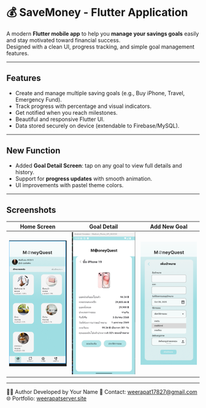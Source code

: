 # 💰 SaveMoney - Flutter Application

A modern **Flutter mobile app** to help you **manage your savings goals** easily and stay motivated toward financial success.  
Designed with a clean UI, progress tracking, and simple goal management features.  

---

## Features
-  Create and manage multiple saving goals (e.g., Buy iPhone, Travel, Emergency Fund).  
-  Track progress with percentage and visual indicators.  
-  Get notified when you reach milestones.  
-  Beautiful and responsive Flutter UI.  
-  Data stored securely on device (extendable to Firebase/MySQL).  

---

## New Function
- Added **Goal Detail Screen**: tap on any goal to view full details and history.  
- Support for **progress updates** with smooth animation.  
- UI improvements with pastel theme colors.  

---

## Screenshots
 

| Home Screen | Goal Detail | Add New Goal |
|-------------|-------------|--------------|
| ![Home](home.png) | ![Detail](detail.png) | ![Add Goal](add_goal.png) |

---



👨‍💻 Author
Developed by Your Name
💌 Contact: weerapat17827@gmail.com
🌐 Portfolio: [weerapatserver.site](https://weerapatserver.site)


